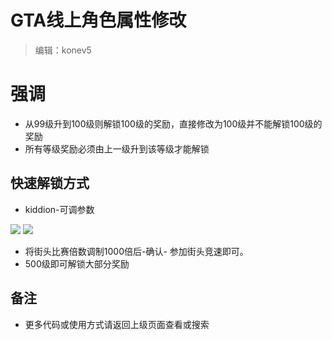 

# GTA线上角色属性修改

>编辑：konev5

# 强调
- 从99级升到100级则解锁100级的奖励，直接修改为100级并不能解锁100级的奖励
- 所有等级奖励必须由上一级升到该等级才能解锁



## 快速解锁方式
- kiddion-可调参数

<IMG SRC=https://img.kookapp.cn/assets/2022-07/86RKy0jiFV0a6096.png>

<IMG SRC=https://img.kookapp.cn/assets/2022-07/Xk274JI12G09n06t.png>

- 将街头比赛倍数调制1000倍后-确认- 参加街头竞速即可。 
- 500级即可解锁大部分奖励






## 备注

- 更多代码或使用方式请返回上级页面查看或搜索


